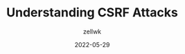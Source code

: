 ---
author: zellwk
date: 2022-05-29
draft: true
permalink: false
publisher: thepracticaldev
tags:
  - security
target_url: https://dev.to/zellwk/understanding-csrf-attacks-36ao
title: Understanding CSRF Attacks
---
